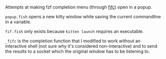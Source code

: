 Attempts at making fzf completion menu (through [fifc](https://github.com/gazorby/fifc)) open in a popup.

`popup.fish` opens a new kitty window while saving the current commandline in a variable.

`fif.fish` only exists because `kitten launch` requires an executable.

`_fifc` is the completion function that I modified to work without an interactive shell (not sure why it's considered non-interactive) and to send the results to a socket which the original window has to be listening to.

